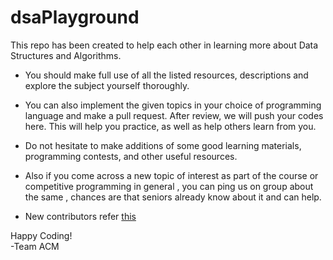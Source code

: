# dsaPlayground

This repo has been created to help each other in learning more about Data Structures and Algorithms.

* You should make full use of all the listed resources, descriptions and explore the subject yourself thoroughly.

* You can also implement the given topics in your choice of programming language and make a pull request. After review, we will push your codes here. This will help you practice, as well as help others learn from you.

* Do not hesitate to make additions of some good learning materials, programming contests, and other useful resources. 

* Also if you come across a new topic of interest as part of the course or competitive programming in general , you can ping us on group about the same , chances are that seniors already know about it and can help.

* New contributors refer [this](CONTRIBUTING.md)

Happy Coding!</br>
-Team ACM

